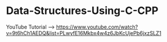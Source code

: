 # Data-Structures-Using-C-CPP

YouTube Tutorial -->
https://www.youtube.com/watch?v=9t6hCh1AEDQ&list=PLwyfE16Mkbx4w4z6JbKcUjePb6jxzSLZ1
